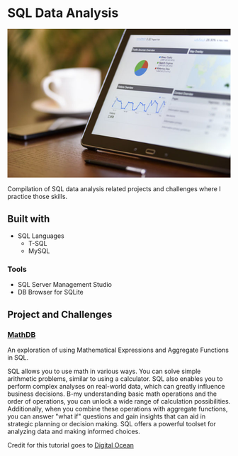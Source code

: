 # SQL Data Analysis

![Alt text](images/analytics.jpg "analytics")

Compilation of SQL data analysis related projects and challenges where I practice those skills.

## Built with

* SQL Languages
  * T-SQL
  * MySQL

### Tools

* SQL Server Management Studio
* DB Browser for SQLite

## Project and Challenges

### [MathDB](<https://github.com/leo-reyna/SQL-Data-Analysis/tree/main/MathDB>)

An exploration of using Mathematical Expressions and Aggregate Functions in SQL.

SQL allows you to use math in various ways. You can solve simple arithmetic problems, similar to using a calculator. SQL also enables you to perform complex analyses on real-world data, which can greatly influence business decisions. B-my understanding basic math operations and the order of operations, you can unlock a wide range of calculation possibilities. Additionally, when you combine these operations with aggregate functions, you can answer "what if" questions and gain insights that can aid in strategic planning or decision making. SQL offers a powerful toolset for analyzing data and making informed choices.

Credit for this tutorial goes to [Digital Ocean](https://www.digitalocean.com/)
